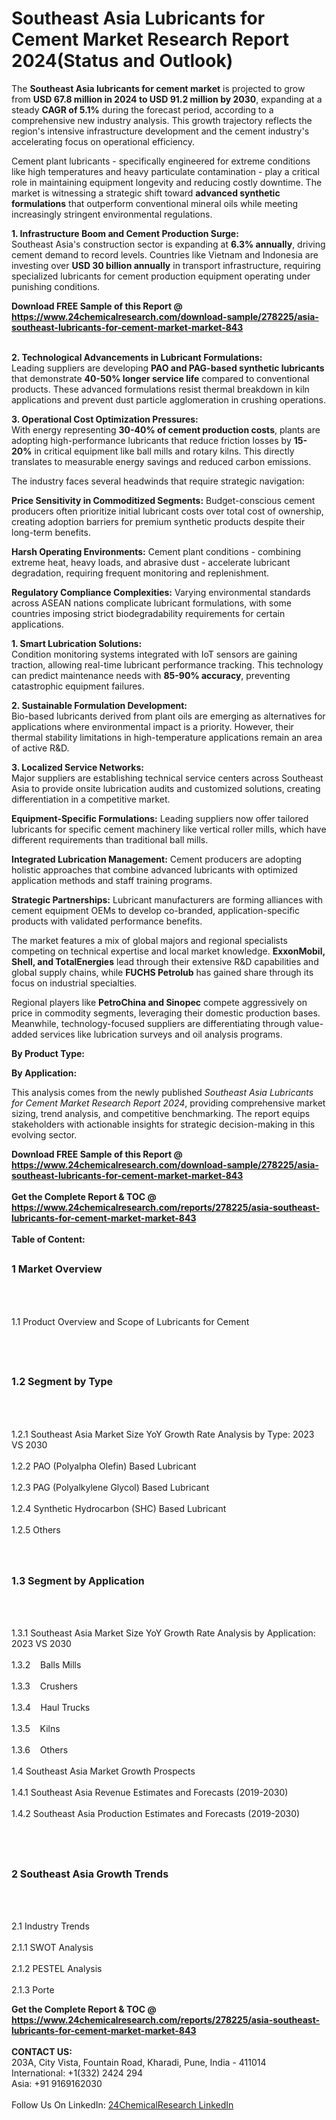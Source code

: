 <h1>Southeast Asia Lubricants for Cement Market Research Report 2024(Status and Outlook)</h1><p>The <strong>Southeast Asia lubricants for cement market</strong> is projected to grow from <strong>USD 67.8 million in 2024 to USD 91.2 million by 2030</strong>, expanding at a steady <strong>CAGR of 5.1%</strong> during the forecast period, according to a comprehensive new industry analysis. This growth trajectory reflects the region's intensive infrastructure development and the cement industry's accelerating focus on operational efficiency.</p><p>Cement plant lubricants - specifically engineered for extreme conditions like high temperatures and heavy particulate contamination - play a critical role in maintaining equipment longevity and reducing costly downtime. The market is witnessing a strategic shift toward <strong>advanced synthetic formulations</strong> that outperform conventional mineral oils while meeting increasingly stringent environmental regulations.</p><p><strong>1. Infrastructure Boom and Cement Production Surge:</strong><br>
Southeast Asia's construction sector is expanding at <strong>6.3% annually</strong>, driving cement demand to record levels. Countries like Vietnam and Indonesia are investing over <strong>USD 30 billion annually</strong> in transport infrastructure, requiring specialized lubricants for cement production equipment operating under punishing conditions.</p><div><b>Download FREE Sample of this Report @ 
            <a href="https://www.24chemicalresearch.com/download-sample/278225/asia-southeast-lubricants-for-cement-market-market-843">
            https://www.24chemicalresearch.com/download-sample/278225/asia-southeast-lubricants-for-cement-market-market-843</a></b></div><br><p><strong>2. Technological Advancements in Lubricant Formulations:</strong><br>
Leading suppliers are developing <strong>PAO and PAG-based synthetic lubricants</strong> that demonstrate <strong>40-50% longer service life</strong> compared to conventional products. These advanced formulations resist thermal breakdown in kiln applications and prevent dust particle agglomeration in crushing operations.</p><p><strong>3. Operational Cost Optimization Pressures:</strong><br>
With energy representing <strong>30-40% of cement production costs</strong>, plants are adopting high-performance lubricants that reduce friction losses by <strong>15-20%</strong> in critical equipment like ball mills and rotary kilns. This directly translates to measurable energy savings and reduced carbon emissions.</p><p>The industry faces several headwinds that require strategic navigation:</p><p><strong>Price Sensitivity in Commoditized Segments:</strong> Budget-conscious cement producers often prioritize initial lubricant costs over total cost of ownership, creating adoption barriers for premium synthetic products despite their long-term benefits.</p><p><strong>Harsh Operating Environments:</strong> Cement plant conditions - combining extreme heat, heavy loads, and abrasive dust - accelerate lubricant degradation, requiring frequent monitoring and replenishment.</p><p><strong>Regulatory Compliance Complexities:</strong> Varying environmental standards across ASEAN nations complicate lubricant formulations, with some countries imposing strict biodegradability requirements for certain applications.</p><p><strong>1. Smart Lubrication Solutions:</strong><br>
Condition monitoring systems integrated with IoT sensors are gaining traction, allowing real-time lubricant performance tracking. This technology can predict maintenance needs with <strong>85-90% accuracy</strong>, preventing catastrophic equipment failures.</p><p><strong>2. Sustainable Formulation Development:</strong><br>
Bio-based lubricants derived from plant oils are emerging as alternatives for applications where environmental impact is a priority. However, their thermal stability limitations in high-temperature applications remain an area of active R&amp;D.</p><p><strong>3. Localized Service Networks:</strong><br>
Major suppliers are establishing technical service centers across Southeast Asia to provide onsite lubrication audits and customized solutions, creating differentiation in a competitive market.</p><p><strong>Equipment-Specific Formulations:</strong> Leading suppliers now offer tailored lubricants for specific cement machinery like vertical roller mills, which have different requirements than traditional ball mills.</p><p><strong>Integrated Lubrication Management:</strong> Cement producers are adopting holistic approaches that combine advanced lubricants with optimized application methods and staff training programs.</p><p><strong>Strategic Partnerships:</strong> Lubricant manufacturers are forming alliances with cement equipment OEMs to develop co-branded, application-specific products with validated performance benefits.</p><p>The market features a mix of global majors and regional specialists competing on technical expertise and local market knowledge. <strong>ExxonMobil, Shell, and TotalEnergies</strong> lead through their extensive R&amp;D capabilities and global supply chains, while <strong>FUCHS Petrolub</strong> has gained share through its focus on industrial specialties.</p><p>Regional players like <strong>PetroChina and Sinopec</strong> compete aggressively on price in commodity segments, leveraging their domestic production bases. Meanwhile, technology-focused suppliers are differentiating through value-added services like lubrication surveys and oil analysis programs.</p><p><strong>By Product Type:</strong></p><p><strong>By Application:</strong></p><p>This analysis comes from the newly published <em>Southeast Asia Lubricants for Cement Market Research Report 2024</em>, providing comprehensive market sizing, trend analysis, and competitive benchmarking. The report equips stakeholders with actionable insights for strategic decision-making in this evolving sector.</p><div><b>Download FREE Sample of this Report @ 
            <a href="https://www.24chemicalresearch.com/download-sample/278225/asia-southeast-lubricants-for-cement-market-market-843">
            https://www.24chemicalresearch.com/download-sample/278225/asia-southeast-lubricants-for-cement-market-market-843</a></b></div><br><div><b>Get the Complete Report & TOC @ 
            <a href="https://www.24chemicalresearch.com/reports/278225/asia-southeast-lubricants-for-cement-market-market-843">
            https://www.24chemicalresearch.com/reports/278225/asia-southeast-lubricants-for-cement-market-market-843</a></b></div><br>
            <b>Table of Content:</b><p><h2><span style="font-size:16px"><strong>1 Market Overview&nbsp;&nbsp; &nbsp;</strong></span></h2><br />
<br />
<p>1.1 Product Overview and Scope of Lubricants for Cement&nbsp;</p><br />
<br />
<h2><strong><span style="font-size:16px">1.2 Segment by Type&nbsp;&nbsp; &nbsp;</span></strong></h2><br />
<br />
<p>1.2.1 Southeast Asia Market Size YoY Growth Rate Analysis by Type: 2023 VS 2030&nbsp;&nbsp; &nbsp;<br /><br />
1.2.2 PAO (Polyalpha Olefin) Based Lubricant&nbsp;&nbsp; &nbsp;<br /><br />
1.2.3 PAG (Polyalkylene Glycol) Based Lubricant<br /><br />
1.2.4 Synthetic Hydrocarbon (SHC) Based Lubricant<br /><br />
1.2.5 Others<br /><br />
<br />
<h2><span style="font-size:16px"><strong>1.3 Segment by Application&nbsp;&nbsp;</strong></span></h2><br />
<br />
<p>1.3.1 Southeast Asia Market Size YoY Growth Rate Analysis by Application: 2023 VS 2030&nbsp;&nbsp; &nbsp;<br /><br />
1.3.2&nbsp;&nbsp; &nbsp;Balls Mills<br /><br />
1.3.3&nbsp;&nbsp; &nbsp;Crushers<br /><br />
1.3.4&nbsp;&nbsp; &nbsp;Haul Trucks<br /><br />
1.3.5&nbsp;&nbsp; &nbsp;Kilns<br /><br />
1.3.6&nbsp;&nbsp; &nbsp;Others<br /><br />
1.4 Southeast Asia Market Growth Prospects&nbsp;&nbsp; &nbsp;<br /><br />
1.4.1 Southeast Asia Revenue Estimates and Forecasts (2019-2030)&nbsp;&nbsp; &nbsp;<br /><br />
1.4.2 Southeast Asia Production Estimates and Forecasts (2019-2030)&nbsp;&nbsp;</p><br />
<br />
<h2><span style="font-size:16px"><strong>2 Southeast Asia Growth Trends&nbsp;&nbsp; &nbsp;</strong></span></h2><br />
<br />
<p>2.1 Industry Trends&nbsp;&nbsp; &nbsp;<br /><br />
2.1.1 SWOT Analysis&nbsp;&nbsp; &nbsp;<br /><br />
2.1.2 PESTEL Analysis&nbsp;&nbsp; &nbsp;<br /><br />
2.1.3 Porte</p><div><b>Get the Complete Report & TOC @ 
            <a href="https://www.24chemicalresearch.com/reports/278225/asia-southeast-lubricants-for-cement-market-market-843">
            https://www.24chemicalresearch.com/reports/278225/asia-southeast-lubricants-for-cement-market-market-843</a></b></div><br><b>CONTACT US:</b><br>
            203A, City Vista, Fountain Road, Kharadi, Pune, India - 411014<br>
            International: +1(332) 2424 294<br>
            Asia: +91 9169162030 <br><br>
            Follow Us On LinkedIn: <a href="https://www.linkedin.com/company/24chemicalresearch/">24ChemicalResearch LinkedIn</a>